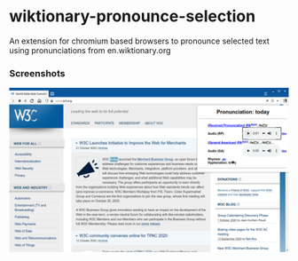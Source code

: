 # wiktionary-pronounce-selection
An extension for chromium based browsers to pronounce selected text using pronunciations from en.wiktionary.org

### Screenshots

![Screenshot](/screenshot.png)
